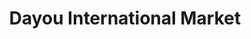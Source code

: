 ---
title: "Dayou International Market"
url: /mason/dayou-international-market/
shop: Supermarkt
---